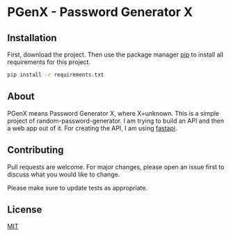 # PGenX - Password Generator X

## Installation

First, download the project. Then use the package manager [pip](https://pip.pypa.io/en/stable/) to install all requirements for this project.

```bash
pip install -r requirements.txt
```

## About
PGenX means Password Generator X, where X=unknown. This is a simple project of random-password-generator. I am trying to build an API and then a web app out of it. For creating the API, I am using [fastapi](https://fastapi.tiangolo.com/).

## Contributing
Pull requests are welcome. For major changes, please open an issue first to discuss what you would like to change.

Please make sure to update tests as appropriate.

## License
[MIT](https://choosealicense.com/licenses/mit/)
